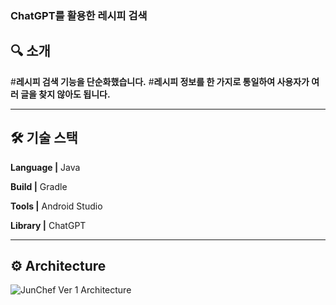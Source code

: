 ### ChatGPT를 활용한 레시피 검색


## 🔍 소개
#**레시피 검색 기능을 단순화했습니다.**
#**레시피 정보를 한 가지로 통일하여 사용자가 여러 글을 찾지 않아도 됩니다.**

---

## 🛠️ 기술 스택

**Language |** Java

**Build |** Gradle

**Tools |** Android Studio

**Library |** ChatGPT

---

## ⚙️ Architecture

![JunChef Ver 1 Architecture](https://github.com/jjunsik/Jun-Chef/assets/93212863/fb6f1929-ba58-41db-b2a5-6d161ca7f582)
